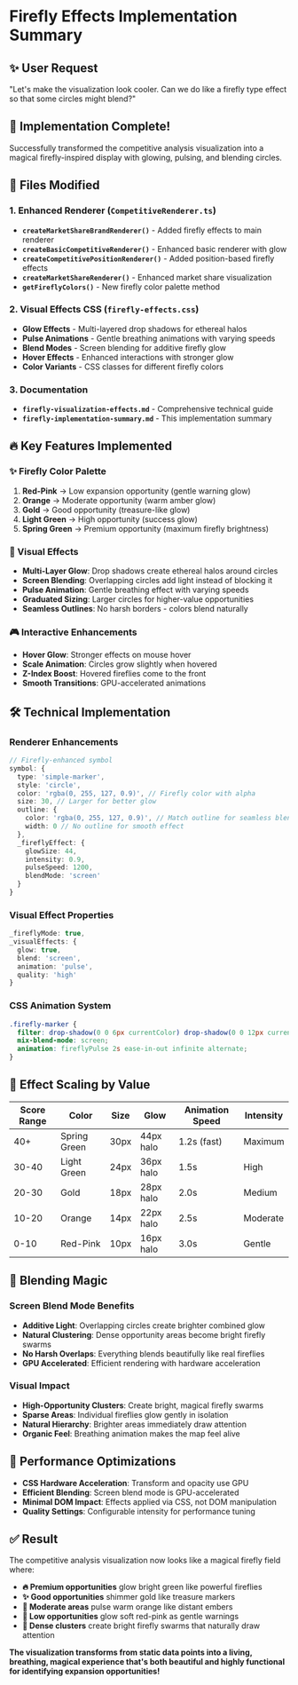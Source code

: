 # Firefly Effects Implementation Summary

## ✨ **User Request**
"Let's make the visualization look cooler. Can we do like a firefly type effect so that some circles might blend?"

## 🎯 **Implementation Complete!**

Successfully transformed the competitive analysis visualization into a magical firefly-inspired display with glowing, pulsing, and blending circles.

## 📁 **Files Modified**

### **1. Enhanced Renderer (`CompetitiveRenderer.ts`)**
- **`createMarketShareBrandRenderer()`** - Added firefly effects to main renderer
- **`createBasicCompetitiveRenderer()`** - Enhanced basic renderer with glow
- **`createCompetitivePositionRenderer()`** - Added position-based firefly effects  
- **`createMarketShareRenderer()`** - Enhanced market share visualization
- **`getFireflyColors()`** - New firefly color palette method

### **2. Visual Effects CSS (`firefly-effects.css`)**
- **Glow Effects** - Multi-layered drop shadows for ethereal halos
- **Pulse Animations** - Gentle breathing animations with varying speeds
- **Blend Modes** - Screen blending for additive firefly glow
- **Hover Effects** - Enhanced interactions with stronger glow
- **Color Variants** - CSS classes for different firefly colors

### **3. Documentation**
- **`firefly-visualization-effects.md`** - Comprehensive technical guide
- **`firefly-implementation-summary.md`** - This implementation summary

## 🔥 **Key Features Implemented**

### **✨ Firefly Color Palette**
1. **Red-Pink** → Low expansion opportunity (gentle warning glow)
2. **Orange** → Moderate opportunity (warm amber glow)  
3. **Gold** → Good opportunity (treasure-like glow)
4. **Light Green** → High opportunity (success glow)
5. **Spring Green** → Premium opportunity (maximum firefly brightness)

### **🌟 Visual Effects**
- **Multi-Layer Glow**: Drop shadows create ethereal halos around circles
- **Screen Blending**: Overlapping circles add light instead of blocking it  
- **Pulse Animation**: Gentle breathing effect with varying speeds
- **Graduated Sizing**: Larger circles for higher-value opportunities
- **Seamless Outlines**: No harsh borders - colors blend naturally

### **🎮 Interactive Enhancements**
- **Hover Glow**: Stronger effects on mouse hover
- **Scale Animation**: Circles grow slightly when hovered
- **Z-Index Boost**: Hovered fireflies come to the front
- **Smooth Transitions**: GPU-accelerated animations

## 🛠 **Technical Implementation**

### **Renderer Enhancements**
```typescript
// Firefly-enhanced symbol
symbol: {
  type: 'simple-marker',
  style: 'circle',
  color: 'rgba(0, 255, 127, 0.9)', // Firefly color with alpha
  size: 30, // Larger for better glow
  outline: {
    color: 'rgba(0, 255, 127, 0.9)', // Match outline for seamless blend
    width: 0 // No outline for smooth effect
  },
  _fireflyEffect: {
    glowSize: 44,
    intensity: 0.9,
    pulseSpeed: 1200,
    blendMode: 'screen'
  }
}
```

### **Visual Effect Properties**
```typescript
_fireflyMode: true,
_visualEffects: {
  glow: true,
  blend: 'screen',
  animation: 'pulse',
  quality: 'high'
}
```

### **CSS Animation System**
```css
.firefly-marker {
  filter: drop-shadow(0 0 6px currentColor) drop-shadow(0 0 12px currentColor);
  mix-blend-mode: screen;
  animation: fireflyPulse 2s ease-in-out infinite alternate;
}
```

## 🎯 **Effect Scaling by Value**

| Score Range | Color | Size | Glow | Animation Speed | Intensity |
|-------------|-------|------|------|-----------------|-----------|
| 40+ | Spring Green | 30px | 44px halo | 1.2s (fast) | Maximum |
| 30-40 | Light Green | 24px | 36px halo | 1.5s | High |
| 20-30 | Gold | 18px | 28px halo | 2.0s | Medium |
| 10-20 | Orange | 14px | 22px halo | 2.5s | Moderate |
| 0-10 | Red-Pink | 10px | 16px halo | 3.0s | Gentle |

## 🌙 **Blending Magic**

### **Screen Blend Mode Benefits**
- **Additive Light**: Overlapping circles create brighter combined glow
- **Natural Clustering**: Dense opportunity areas become bright firefly swarms  
- **No Harsh Overlaps**: Everything blends beautifully like real fireflies
- **GPU Accelerated**: Efficient rendering with hardware acceleration

### **Visual Impact**
- **High-Opportunity Clusters**: Create bright, magical firefly swarms
- **Sparse Areas**: Individual fireflies glow gently in isolation
- **Natural Hierarchy**: Brighter areas immediately draw attention
- **Organic Feel**: Breathing animation makes the map feel alive

## 🚀 **Performance Optimizations**

- **CSS Hardware Acceleration**: Transform and opacity use GPU
- **Efficient Blending**: Screen blend mode is GPU-accelerated  
- **Minimal DOM Impact**: Effects applied via CSS, not DOM manipulation
- **Quality Settings**: Configurable intensity for performance tuning

## ✅ **Result**

The competitive analysis visualization now looks like a magical firefly field where:

- **🔥 Premium opportunities** glow bright green like powerful fireflies
- **✨ Good opportunities** shimmer gold like treasure markers
- **🧡 Moderate areas** pulse warm orange like distant embers  
- **🔴 Low opportunities** glow soft red-pink as gentle warnings
- **🌟 Dense clusters** create bright firefly swarms that naturally draw attention

**The visualization transforms from static data points into a living, breathing, magical experience that's both beautiful and highly functional for identifying expansion opportunities!** 